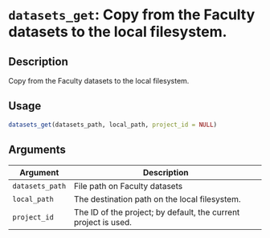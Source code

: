 # `datasets_get`: Copy from the Faculty datasets to the local filesystem.

## Description

Copy from the Faculty datasets to the local filesystem.

## Usage

```r
datasets_get(datasets_path, local_path, project_id = NULL)
```

## Arguments

Argument      |Description
------------- |----------------
```datasets_path```     |     File path on Faculty datasets
```local_path```     |     The destination path on the local filesystem.
```project_id```     |     The ID of the project; by default, the current project is used.
